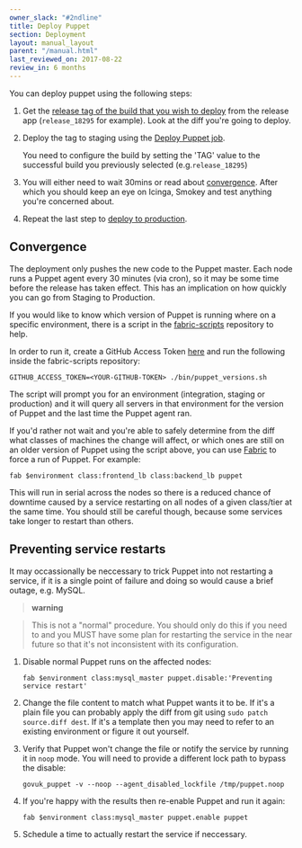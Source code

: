 ```yaml
---
owner_slack: "#2ndline"
title: Deploy Puppet
section: Deployment
layout: manual_layout
parent: "/manual.html"
last_reviewed_on: 2017-08-22
review_in: 6 months
---
```


You can deploy puppet using the following steps:

1. Get the [release tag of the build that you wish to deploy][tag] from the release
app (`release_18295` for example). Look at the diff you're going to deploy.

2. Deploy the tag to staging using the [Deploy Puppet job][stage-deploy].

    You need to configure the build by setting the 'TAG' value to the
    successful build you previously selected (e.g.`release_18295`)

3. You will either need to wait 30mins or read about [convergence](#convergence).
After which you should keep an eye on Icinga, Smokey and test anything you're concerned about.

4.  Repeat the last step to [deploy to production][prod].

[tag]: https://release.publishing.service.gov.uk/applications/puppet
[stage-deploy]: https://deploy.staging.publishing.service.gov.uk/job/Deploy_Puppet
[prod]: https://deploy.publishing.service.gov.uk/job/Deploy_Puppet

## Convergence

The deployment only pushes the new code to the Puppet master. Each node
runs a Puppet agent every 30 minutes (via cron), so it may be some time
before the release has taken effect. This has an implication on how
quickly you can go from Staging to Production.

If you would like to know which version of Puppet is running where on a
specific environment, there is a script in the
[fabric-scripts](https://github.com/alphagov/fabric-scripts) repository
to help.

In order to run it, create a GitHub Access Token
[here](https://github.com/settings/tokens) and run the following inside
the fabric-scripts repository:

    GITHUB_ACCESS_TOKEN=<YOUR-GITHUB-TOKEN> ./bin/puppet_versions.sh

The script will prompt you for an environment (integration, staging or
production) and it will query all servers in that environment for the
version of Puppet and the last time the Puppet agent ran.

If you'd rather not wait and you're able to safely determine from the
diff what classes of machines the change will affect, or which ones are
still on an older version of Puppet using the script above, you can use
[Fabric](https://github.com/alphagov/fabric-scripts) to force a run of
Puppet. For example:

    fab $environment class:frontend_lb class:backend_lb puppet

This will run in serial across the nodes so there is a reduced chance of
downtime caused by a service restarting on all nodes of a given
class/tier at the same time. You should still be careful though, because
some services take longer to restart than others.

## Preventing service restarts

It may occassionally be neccessary to trick Puppet into not restarting a
service, if it is a single point of failure and doing so would cause a
brief outage, e.g. MySQL.

> **warning**

> This is not a "normal" procedure. You should only do this if you need
> to and you MUST have some plan for restarting the service in the near
> future so that it's not inconsistent with its configuration.

1.  Disable normal Puppet runs on the affected nodes:

        fab $environment class:mysql_master puppet.disable:'Preventing service restart'

2.  Change the file content to match what Puppet wants it to be. If it's
    a plain file you can probably apply the diff from git using
    `sudo patch source.diff dest`. If it's a template then you may need
    to refer to an existing environment or figure it out yourself.
3.  Verify that Puppet won't change the file or notify the service by
    running it in `noop` mode. You will need to provide a different lock
    path to bypass the disable:

        govuk_puppet -v --noop --agent_disabled_lockfile /tmp/puppet.noop

4.  If you're happy with the results then re-enable Puppet and run it
    again:

        fab $environment class:mysql_master puppet.enable puppet

5.  Schedule a time to actually restart the service if neccessary.
